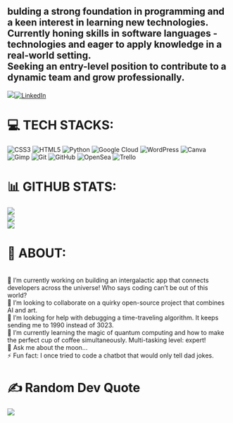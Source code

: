 <!--## Hi I'm Chris 👋

**christine-chemali/christine-chemali** is a ✨ _special_ ✨ repository because its `README.md` (this file) appears on your GitHub profile.

Here are some ideas to get you started:

- 🔭 I’m currently working on ...
- 🌱 I’m currently learning ...
- 👯 I’m looking to collaborate on ...
- 🤔 I’m looking for help with ...
- 💬 Ask me about ...
- 📫 How to reach me: ...
- 😄 Pronouns: ...
- ⚡ Fun fact: ...
-->
 ## bulding a strong foundation in programming and a keen interest in learning new technologies. Currently honing skills in software languages - technologies and eager to apply knowledge in a real-world setting. <br>Seeking an entry-level position to contribute to a dynamic team and grow professionally.

[![](https://visitcount.itsvg.in/api?id=christine-chemali&icon=0&color=12)](https://visitcount.itsvg.in)[![LinkedIn](https://img.shields.io/badge/LinkedIn-%230077B5.svg?logo=linkedin&logoColor=white)](https://linkedin.com/in/christine-chemali)

# 💻 TECH STACKS:
![CSS3](https://img.shields.io/badge/css3-%231572B6.svg?style=for-the-badge&logo=css3&logoColor=white) ![HTML5](https://img.shields.io/badge/html5-%23E34F26.svg?style=for-the-badge&logo=html5&logoColor=white) ![Python](https://img.shields.io/badge/python-3670A0?style=for-the-badge&logo=python&logoColor=ffdd54) ![Google Cloud](https://img.shields.io/badge/GoogleCloud-%234285F4.svg?style=for-the-badge&logo=google-cloud&logoColor=white) ![WordPress](https://img.shields.io/badge/WordPress-%23117AC9.svg?style=for-the-badge&logo=WordPress&logoColor=white) ![Canva](https://img.shields.io/badge/Canva-%2300C4CC.svg?style=for-the-badge&logo=Canva&logoColor=white) ![Gimp](https://img.shields.io/badge/Gimp-657D8B?style=for-the-badge&logo=gimp&logoColor=FFFFFF) ![Git](https://img.shields.io/badge/git-%23F05033.svg?style=for-the-badge&logo=git&logoColor=white) ![GitHub](https://img.shields.io/badge/github-%23121011.svg?style=for-the-badge&logo=github&logoColor=white) ![OpenSea](https://img.shields.io/badge/OpenSea-%232081E2.svg?style=for-the-badge&logo=opensea&logoColor=white) ![Trello](https://img.shields.io/badge/Trello-%23026AA7.svg?style=for-the-badge&logo=Trello&logoColor=white)

# 📊 GITHUB STATS:
![](https://github-readme-stats.vercel.app/api?username=christine-chemali&theme=swift&hide_border=false&include_all_commits=true&count_private=true)<br/>
![](https://github-readme-streak-stats.herokuapp.com/?user=christine-chemali&theme=swift&hide_border=false)<br/>
![](https://github-readme-stats.vercel.app/api/top-langs/?username=christine-chemali&theme=swift&hide_border=false&include_all_commits=true&count_private=true&layout=compact)

# 💫 ABOUT:
<br>
🔭 I’m currently working on building an intergalactic app that connects developers across the universe! Who says coding can’t be out of this world?
<br>
👯 I’m looking to collaborate on a quirky open-source project that combines AI and art.
<br>
🤝 I’m looking for help with debugging a time-traveling algorithm. It keeps sending me to 1990 instead of 3023. 
<br>
🌱 I’m currently learning the magic of quantum computing and how to make the perfect cup of coffee simultaneously. Multi-tasking level: expert!
<br>
💬 Ask me about the moon...
<br>
⚡ Fun fact: I once tried to code a chatbot that would only tell dad jokes.
<br>

# ✍️ Random Dev Quote
![](https://quotes-github-readme.vercel.app/api?type=horizontal&theme=radical)
